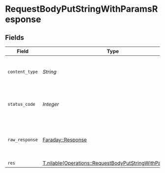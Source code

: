 # RequestBodyPutStringWithParamsResponse


## Fields

| Field                                                                                                                    | Type                                                                                                                     | Required                                                                                                                 | Description                                                                                                              |
| ------------------------------------------------------------------------------------------------------------------------ | ------------------------------------------------------------------------------------------------------------------------ | ------------------------------------------------------------------------------------------------------------------------ | ------------------------------------------------------------------------------------------------------------------------ |
| `content_type`                                                                                                           | *String*                                                                                                                 | :heavy_check_mark:                                                                                                       | HTTP response content type for this operation                                                                            |
| `status_code`                                                                                                            | *Integer*                                                                                                                | :heavy_check_mark:                                                                                                       | HTTP response status code for this operation                                                                             |
| `raw_response`                                                                                                           | [Faraday::Response](https://www.rubydoc.info/gems/faraday/Faraday/Response)                                              | :heavy_check_mark:                                                                                                       | Raw HTTP response; suitable for custom response parsing                                                                  |
| `res`                                                                                                                    | [T.nilable(Operations::RequestBodyPutStringWithParamsRes)](../../models/operations/requestbodyputstringwithparamsres.md) | :heavy_minus_sign:                                                                                                       | OK                                                                                                                       |